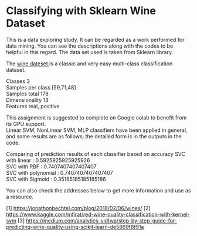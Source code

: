 # Classifying with Sklearn Wine Dataset

This is a data exploring study. It can be regarded as a work performed for data mining. You can see the descriptions along with the codes to be helpful in this regard. The data set used is taken from Sklearn library.

The <a href="https://scikit-learn.org/stable/modules/generated/sklearn.datasets.load_wine.html">wine dateset </a>is a classic and very easy multi-class classification dataset.

Classes  3 <br>
Samples per class [59,71,48] <br>
Samples total 178 <br>
Dimensionality 13 <br>
Features real, positive <br>

This assignment is suggested to complete on Google colab to benefit from its GPU support. <br>
Linear SVM, NonLinear SVM, MLP classifiers have been applied in general, and some results are as follows; the detailed form is in the outputs in the code.<br>

Comparing of prediction results of each classifier based on accuracy
SVC with linear : 0.5925925925925926<br>
SVC with RBF : 0.7407407407407407<br>
SVC with polynomial : 0.7407407407407407 <br>
SVC with Sigmoid : 0.35185185185185186<br>

You can also check the addresses below to get more information and use as a resource.<br>

[1] https://jonathonbechtel.com/blog/2018/02/06/wines/
[2] https://www.kaggle.com/mfirat/red-wine-quality-classification-with-kernel-svm
[3] https://medium.com/analytics-vidhya/step-by-step-guide-for-predicting-wine-quality-using-scikit-learn-de5869f8f91a









